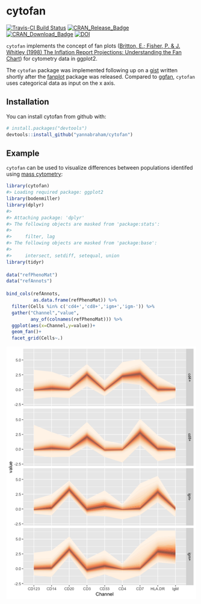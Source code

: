 
<!-- README.md is generated from README.Rmd. Please edit that file -->
cytofan
=======

[![Travis-CI Build Status](https://travis-ci.org/yannabraham/cytofan.svg?branch=master)](https://travis-ci.org/yannabraham/cytofan) [![CRAN\_Release\_Badge](http://www.r-pkg.org/badges/version-ago/cytofan)](https://CRAN.R-project.org/package=cytofan) [![CRAN\_Download\_Badge](http://cranlogs.r-pkg.org/badges/cytofan)](https://CRAN.R-project.org/package=cytofan) [![DOI](https://zenodo.org/badge/DOI/10.5281/zenodo.3557320.svg)](https://doi.org/10.5281/zenodo.3557320)

`cytofan` implements the concept of fan plots ([Britton, E.; Fisher, P. & J. Whitley (1998) The Inflation Report Projections: Understanding the Fan Chart](https://www.bankofengland.co.uk/quarterly-bulletin/1998/q1/the-inflation-report-projections-understanding-the-fan-chart)) for cytometry data in ggplot2.

The `cytofan` package was implemented following up on a [gist](https://gist.github.com/yannabraham/6f8474ab32e8eec63c2e) written shortly after the [fanplot](https://cran.r-project.org/web/packages/fanplot/index.html) package was released. Compared to [ggfan](https://cran.r-project.org/web/packages/ggfan/index.html), `cytofan` uses categorical data as input on the x axis.

Installation
------------

You can install cytofan from github with:

``` r
# install.packages("devtools")
devtools::install_github("yannabraham/cytofan")
```

Example
-------

`cytofan` can be used to visualize differences between populations identifed using [mass cytometry](http://www.nature.com/nbt/journal/v30/n9/full/nbt.2317.html):

``` r
library(cytofan)
#> Loading required package: ggplot2
library(bodenmiller)
library(dplyr)
#> 
#> Attaching package: 'dplyr'
#> The following objects are masked from 'package:stats':
#> 
#>     filter, lag
#> The following objects are masked from 'package:base':
#> 
#>     intersect, setdiff, setequal, union
library(tidyr)

data("refPhenoMat")
data("refAnnots")

bind_cols(refAnnots,
          as.data.frame(refPhenoMat)) %>%
  filter(Cells %in% c('cd4+','cd8+','igm+','igm-')) %>%
  gather("Channel","value",
         any_of(colnames(refPhenoMat))) %>%
  ggplot(aes(x=Channel,y=value))+
  geom_fan()+
  facet_grid(Cells~.)
```

![](man/figures/README-example-1.png)<!-- -->
